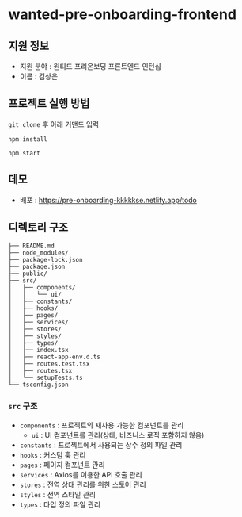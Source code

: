 # wanted-pre-onboarding-frontend

## 지원 정보 

- 지원 분야 : 원티드 프리온보딩 프론트엔드 인턴십
- 이름 : 김상은

## 프로젝트 실행 방법

`git clone` 후 아래 커맨드 입력

```
npm install

npm start
```

## 데모

- 배포 : https://pre-onboarding-kkkkkse.netlify.app/todo

## 디렉토리 구조

```
├── README.md
├── node_modules/
├── package-lock.json
├── package.json
├── public/
├── src/
│   ├── components/
│   │   └── ui/
│   ├── constants/
│   ├── hooks/
│   ├── pages/
│   ├── services/
│   ├── stores/
│   ├── styles/
│   ├── types/
│   ├── index.tsx
│   ├── react-app-env.d.ts
│   ├── routes.test.tsx
│   ├── routes.tsx
│   └── setupTests.ts
└── tsconfig.json
```

### `src` 구조

- `components` : 프로젝트의 재사용 가능한 컴포넌트를 관리
  - `ui` : UI 컴포넌트를 관리(상태, 비즈니스 로직 포함하지 않음)
- `constants` : 프로젝트에서 사용되는 상수 정의 파일 관리
- `hooks` : 커스텀 훅 관리
- `pages` : 페이지 컴포넌트 관리
- `services` : Axios를 이용한 API 호출 관리
- `stores` : 전역 상태 관리를 위한 스토어 관리
- `styles` : 전역 스타일 관리
- `types` : 타입 정의 파일 관리
